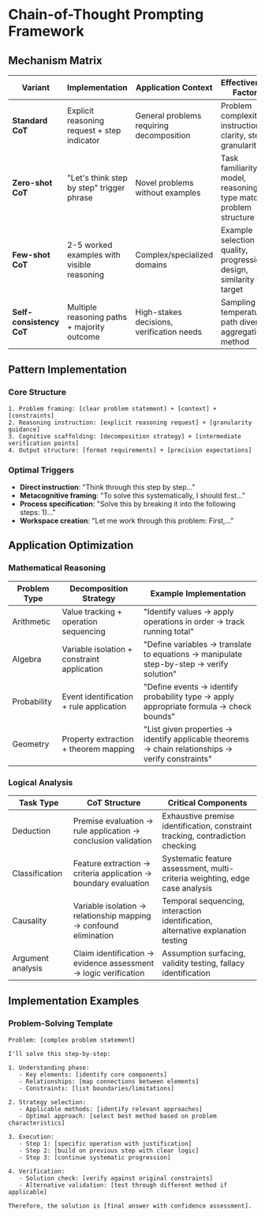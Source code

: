 <!-- Navigation Guide -->
<!-- Previous: [Evaluation](../fundamentals/evaluation.md) | Next: [Few-Shot Learning](few_shot.md) -->
<!-- Path: [Fundamentals](../fundamentals/) → Prompt Patterns → Chain of Thought → [Few-Shot](few_shot.md) → [Role Prompting](role_prompting.md) -->
<!-- Related: [Context Management](../fundamentals/context_management.md) -->

# Chain-of-Thought Prompting Framework

## Mechanism Matrix
| Variant | Implementation | Application Context | Effectiveness Factors |
|---------|----------------|---------------------|----------------------|
| **Standard CoT** | Explicit reasoning request + step indicator | General problems requiring decomposition | Problem complexity, instruction clarity, step granularity |
| **Zero-shot CoT** | "Let's think step by step" trigger phrase | Novel problems without examples | Task familiarity to model, reasoning type match, problem structure |
| **Few-shot CoT** | 2-5 worked examples with visible reasoning | Complex/specialized domains | Example selection quality, progression design, similarity to target |
| **Self-consistency CoT** | Multiple reasoning paths + majority outcome | High-stakes decisions, verification needs | Sampling temperature, path diversity, aggregation method |

## Pattern Implementation

### Core Structure
```
1. Problem framing: [clear problem statement] + [context] + [constraints]
2. Reasoning instruction: [explicit reasoning request] + [granularity guidance]
3. Cognitive scaffolding: [decomposition strategy] + [intermediate verification points]
4. Output structure: [format requirements] + [precision expectations]
```

### Optimal Triggers
- **Direct instruction**: "Think through this step by step..."
- **Metacognitive framing**: "To solve this systematically, I should first..."
- **Process specification**: "Solve this by breaking it into the following steps: 1)..."
- **Workspace creation**: "Let me work through this problem: First,..."

## Application Optimization

### Mathematical Reasoning
| Problem Type | Decomposition Strategy | Example Implementation |
|--------------|------------------------|------------------------|
| Arithmetic | Value tracking + operation sequencing | "Identify values → apply operations in order → track running total" |
| Algebra | Variable isolation + constraint application | "Define variables → translate to equations → manipulate step-by-step → verify solution" |
| Probability | Event identification + rule application | "Define events → identify probability type → apply appropriate formula → check bounds" |
| Geometry | Property extraction + theorem mapping | "List given properties → identify applicable theorems → chain relationships → verify constraints" |

### Logical Analysis
| Task Type | CoT Structure | Critical Components |
|-----------|---------------|---------------------|
| Deduction | Premise evaluation → rule application → conclusion validation | Exhaustive premise identification, constraint tracking, contradiction checking |
| Classification | Feature extraction → criteria application → boundary evaluation | Systematic feature assessment, multi-criteria weighting, edge case analysis |
| Causality | Variable isolation → relationship mapping → confound elimination | Temporal sequencing, interaction identification, alternative explanation testing |
| Argument analysis | Claim identification → evidence assessment → logic verification | Assumption surfacing, validity testing, fallacy identification |

## Implementation Examples

### Problem-Solving Template
```
Problem: [complex problem statement]

I'll solve this step-by-step:

1. Understanding phase:
   - Key elements: [identify core components]
   - Relationships: [map connections between elements]
   - Constraints: [list boundaries/limitations]

2. Strategy selection:
   - Applicable methods: [identify relevant approaches]
   - Optimal approach: [select best method based on problem characteristics]

3. Execution:
   - Step 1: [specific operation with justification]
   - Step 2: [build on previous step with clear logic]
   - Step 3: [continue systematic progression]
   
4. Verification:
   - Solution check: [verify against original constraints]
   - Alternative validation: [test through different method if applicable]

Therefore, the solution is [final answer with confidence assessment].
``` 